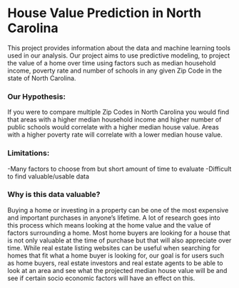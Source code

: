 # House Value Prediction in North Carolina



This project provides information about the data and machine learning tools used in our analysis. 
Our project aims to use predictive modeling, to project the value of a home over time using factors such as median household income, poverty rate and number of schools in any given Zip Code in the state of North Carolina.

### Our Hypothesis:
If you were to compare multiple Zip Codes in North Carolina you would find that areas with a higher median household income and higher number of public schools would correlate with a higher median house value. Areas with a higher poverty rate will correlate with a lower median house value.

### Limitations:
-Many factors to choose from but short amount of time to evaluate
-Difficult to find valuable/usable data

### Why is this data valuable?
Buying a home or investing in a property can be one of the most expensive and important purchases in anyone’s lifetime.
A lot of research goes into this process which means looking at the home value and the value of factors surrounding a home. 
Most home buyers are looking for a house that is not only valuable at the time of purchase but that will also appreciate over time. While real estate listing websites can be useful when searching for homes that fit what a home buyer is looking for, our goal is for users such as home buyers, real estate investors and real estate agents to be able to look at an area and see what the projected median house value will be and see if certain socio economic factors will have an effect on this.
